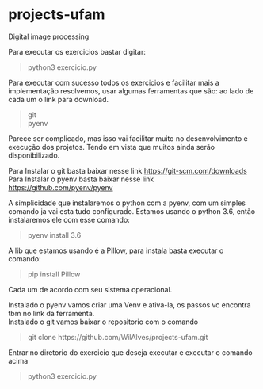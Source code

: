 # projects-ufam
Digital image processing

Para executar os exercicios bastar digitar:
<blockquote>python3 exercicio.py</blockquote>

Para executar com sucesso todos os exercicios e facilitar mais a implementação
resolvemos, usar algumas ferramentas que são:
ao lado de cada um o link para download.
<blockquote>
git
<br>
pyenv
</blockquote>
Parece ser complicado, mas isso vai facilitar muito no desenvolvimento e execução dos projetos.
Tendo em vista que muitos ainda serão disponibilizado.

Para Instalar o git basta baixar nesse link <https://git-scm.com/downloads>
<br>
Para Instalar o pyenv basta baixar nesse link  <https://github.com/pyenv/pyenv>

A simplicidade que instalaremos o python com a pyenv, com um simples comando ja vai esta tudo configurado.
Estamos usando o python 3.6, então instalaremos ele com esse comando:
<blockquote>pyenv install 3.6</blockquote>
A lib que estamos usando é a Pillow, para instala basta executar o comando:
<blockquote>pip install Pillow</blockquote>

Cada um de acordo com seu sistema operacional.

Instalado o pyenv vamos criar uma Venv e ativa-la, os passos vc encontra tbm no link da ferramenta.
<br>
Instalado o git vamos baixar o repositorio com o comando
<blockquote> git clone https://github.com/WilAlves/projects-ufam.git </blockquote>

Entrar no diretorio do exercicio que deseja executar e executar o comando acima
<blockquote>python3 exercicio.py</blockquote>

 


